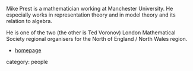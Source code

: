 Mike Prest is a mathematician working at Manchester University. He especially works in representation theory and in model theory and its relation to algebra.

He is one of the two (the other is Ted Voronov) London Mathematical Society regional organisers for the North of England / North Wales region. 

* [homepage](http://www.maths.manchester.ac.uk/~mprest/)

category: people